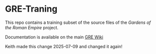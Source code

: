 # GRE-Traning

This repo contains a training subset of the source files of the *Gardens of the Roman Empire* project.

Documentation is available on the main [GRE Wiki](https://github.com/roman-gardens/gre/wiki)

Keith made this change 2025-07-09 and changed it again!
